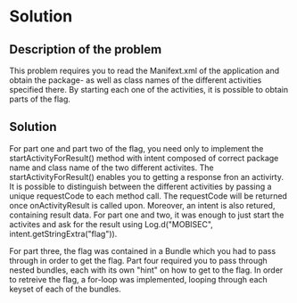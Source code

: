 # Solution

## Description of the problem

This problem requires you to read the Manifext.xml of the application and obtain the package- as
well as class names of the different activities specified there. By starting each one of the
activities, it is possible to obtain parts of the flag.

## Solution

For part one and part two of the flag, you need only to implement the startActivityForResult()
method with intent composed of correct package name and class name of the two different activites.
The startActivityForResult() enables you to getting a response fron an activirty. It is possible to
distinguish between the different activities by passing a unique requestCode to each method call.
The requestCode will be returned once onActivityResult is called upon. Moreover, an intent is also
retured, containing result data. For part one and two, it was enough to just start the activites and
ask for the result using Log.d("MOBISEC", intent.getStringExtra("flag")).

For part three, the flag was contained in a Bundle which you had to pass through in order to get the
flag. Part four required you to pass through nested bundles, each with its own "hint" on how to get
to the flag. In order to retreive the flag, a for-loop was implemented, looping through each keyset
of each of the bundles. 
